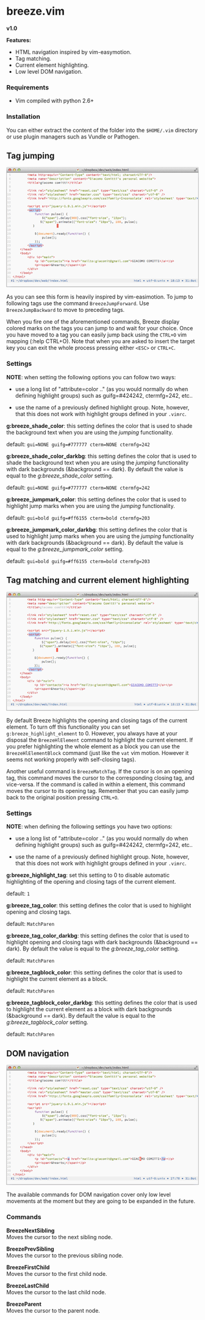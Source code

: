 # breeze.vim

**v1.0**

**Features:**
* HTML navigation inspired by vim-easymotion.
* Tag matching.
* Current element highlighting.
* Low level DOM navigation.

### Requirements
* Vim compiled with python 2.6+


### Installation
You can either extract the content of the folder into the `$HOME/.vim`
directory or use plugin managers such as Vundle or Pathogen.



## Tag jumping
![Screenshot](extra/jump.gif "Tag jumping inspired by vim-easymotion")   

As you can see this form is heavily inspired by vim-easimotion.
To jump to following tags use the command `BreezeJumpForward`. 
Use `BreezeJumpBackward` to move to preceding tags.

When you fire one of the aforementioned commands, Breeze display
colored marks on the tags you can jump to and wait for your choice.
Once you have moved to a tag you can easily jump back using the `CTRL+O` 
vim mapping (:help CTRL+O). Note that when you are asked to insert the target
key you can exit the whole process pressing either `<ESC>` or `CTRL+C`.

### Settings

**NOTE**: when setting the following options you can follow two ways:

  * use a long list of "attribute=color .." (as you would normally do when
     defining highlight groups) such as guifg=#424242, ctermfg=242, etc..

  * use the name of a previously defined highlight group. Note, however,
     that this does not work with highlight groups defined in your `.vimrc`.


**g:breeze_shade_color**: this setting defines the color that is used to shade
the background text when you are using the *jumping* functionality.
    
default: `gui=NONE guifg=#777777 cterm=NONE ctermfg=242`


**g:breeze_shade_color_darkbg**: this setting defines the color that is used to
shade the background text when you are using the *jumping* functionality with
dark backgrounds (&background == dark). By default the value is equal to the
*g:breeze_shade_color* setting.
    
default: `gui=NONE guifg=#777777 cterm=NONE ctermfg=242`


**g:breeze_jumpmark_color**: this setting defines the color that is used to
highlight jump marks when you are using the *jumping* functionality.
   
default: `gui=bold guifg=#ff6155 cterm=bold ctermfg=203`


**g:breeze_jumpmark_color_darkbg**: this setting defines the color that is used
to highlight jump marks when you are using the *jumping* functionality with
dark backgrounds (&background == dark). By default the value is equal to the 
*g:breeze_jumpmark_color* setting.
   
default: `gui=bold guifg=#ff6155 cterm=bold ctermfg=203`



## Tag matching and current element highlighting
![Screenshot](extra/high.gif "Current element highlighting")   

By default Breeze highlights the opening and closing tags of the current element.
To turn off this functionality you can set `g:breeze_highlight_element` to 0. However,
you always have at your disposal the `BreezeHlElement` command to highlight the current element.
If you prefer highlighting the whole element as a block you can use the `BreezeHlElementBlock` command
(just like the `vat` vim motion. However it seems not working properly with self-closing tags).

Another useful command is `BreezeMatchTag`. If the cursor is on an opening tag,
this command moves the cursor to the corresponding closing tag, and vice-versa.
If the command is called in within a element, this command moves the cursor to
its opening tag. Remember that you can easily jump back to the original position
pressing `CTRL+O`.


### Settings

**NOTE**: when defining the following settings you have two options:

  * use a long list of "attribute=color .." (as you would normally do when
     defining highlight groups) such as guifg=#424242, ctermfg=242, etc..

  * use the name of a previously defined highlight group. Note, however,
     that this does not work with highlight groups defined in your `.vimrc`.


**g:breeze_highlight_tag**: set this setting to 0 to disable automatic highlighting
of the opening and closing tags of the current element.
  
default: `1`


**g:breeze_tag_color**: this setting defines the color that is used to
highlight opening and closing tags.
   
default: `MatchParen`


**g:breeze_tag_color_darkbg**: this setting defines the color that is used to
highlight opening and closing tags with dark backgrounds (&background == dark).
By default the value is equal to the *g:breeze_tag_color* setting.
   
default: `MatchParen`


**g:breeze_tagblock_color**: this setting defines the color that is used to
highlight the current element as a block.
   
default: `MatchParen`


**g:breeze_tagblock_color_darkbg**: this setting defines the color that is used to
highlight the current element as a block with dark backgrounds (&background == dark).
By default the value is equal to the *g:breeze_tagblock_color* setting.
  
default: `MatchParen`



## DOM navigation
![Screenshot](extra/dom.gif "DOM navigation")   

The available commands for DOM navigation cover only low level movements at the
moment but they are going to be expanded in the future.


### Commands

**BreezeNextSibling**   
Moves the cursor to the next sibling node.

**BreezePrevSibling**     
Moves the cursor to the previous sibling node.

**BreezeFirstChild**   
Moves the cursor to the first child node.

**BreezeLastChild**   
Moves the cursor to the last child node.

**BreezeParent**     
Moves the cursor to the parent node.
